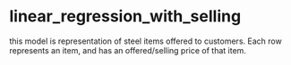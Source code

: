 # linear_regression_with_selling
this model is representation of steel items offered to customers. Each row represents an item, and has an offered/selling price of that item.
